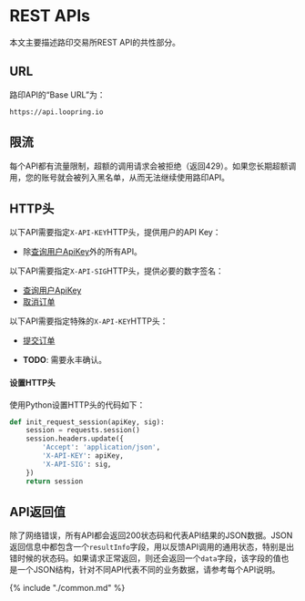 

# REST APIs

本文主要描述路印交易所REST API的共性部分。

## URL
路印API的“Base URL”为：

```
https://api.loopring.io
```

## 限流

每个API都有流量限制，超额的调用请求会被拒绝（返回429）。如果您长期超额调用，您的账号就会被列入黑名单，从而无法继续使用路印API。

## HTTP头


以下API需要指定`X-API-KEY`HTTP头，提供用户的API Key：

- 除[查询用户ApiKey](./dex_apis/getApiKey.md)外的所有API。

以下API需要指定`X-API-SIG`HTTP头，提供必要的数字签名：

- [查询用户ApiKey](./dex_apis/getApiKey.md)
- [取消订单](./dex_apis/cancelOrder.md)

以下API需要指定特殊的`X-API-KEY`HTTP头：

- [提交订单](./dex_apis/submitOrder.md)

- **TODO**: 需要永丰确认。

#### 设置HTTP头
使用Python设置HTTP头的代码如下：

```python
def init_request_session(apiKey, sig):
    session = requests.session()
    session.headers.update({
    	'Accept': 'application/json',
		'X-API-KEY': apiKey,
		'X-API-SIG': sig,
	})
    return session
```


## API返回值

除了网络错误，所有API都会返回200状态码和代表API结果的JSON数据。JSON返回信息中都包含一个`resultInfo`字段，用以反馈API调用的通用状态，特别是出错时候的状态码。如果请求正常返回，则还会返回一个`data`字段，该字段的值也是一个JSON结构，针对不同API代表不同的业务数据，请参考每个API说明。

{% include "./common.md" %}
